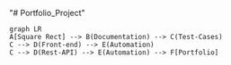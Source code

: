 "# Portfolio_Project" 
```mermaid
graph LR
A[Square Rect] --> B(Documentation) --> C(Test-Cases)
C --> D(Front-end) --> E(Automation)
C --> D(Rest-API) --> E(Automation) --> F[Portfolio]

```
